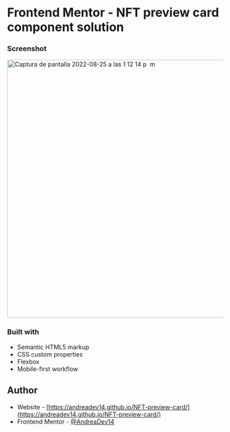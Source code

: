 # Frontend Mentor - NFT preview card component solution


### Screenshot

<img width="602" alt="Captura de pantalla 2022-08-25 a las 1 12 14 p  m" src="https://user-images.githubusercontent.com/108431169/186716335-db779b07-7aa9-4c64-89fb-9ba135c89858.png">


### Built with

- Semantic HTML5 markup
- CSS custom properties
- Flexbox
- Mobile-first workflow



## Author

- Website - [https://andreadev14.github.io/NFT-preview-card/](https://andreadev14.github.io/NFT-preview-card/)
- Frontend Mentor - [@AndreaDev14](https://www.frontendmentor.io/profile/AndreaDev14)



